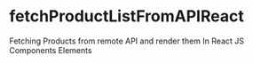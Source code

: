# fetchProductListFromAPIReact
Fetching Products from remote API and render them In React JS Components Elements
